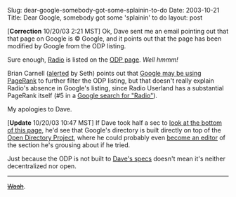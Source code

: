 Slug: dear-google-somebody-got-some-splainin-to-do
Date: 2003-10-21
Title: Dear Google, somebody got some 'splainin' to do
layout: post

[<b>Correction</b> 10/20/03 2:21 MST] Ok, Dave sent me an email pointing out that that page on Google is &copy; Google, and it points out that the page has been modified by Google from the ODP listing.

Sure enough, <a href="http://radio.userland.com">Radio</a> is listed on the <a href="http://dmoz.org/Computers/Internet/On_the_Web/Weblogs/Tools/Publishers/">ODP page</a>. <i>Well hmmm!</i>

Brian Carnell (<a href="http://brian.carnell.com/4734">alerted</a> by Seth) points out that <a href="http://brian.carnell.com/articles/2003/10/000017.html">Google may be using PageRank</a> to further filter the ODP listing, but that doesn&#39;t really explain Radio&#39;s absence in Google&#39;s listing, since Radio Userland has a substantial PageRank itself (#5 in a <a href="http://www.google.com/search?q=radio&amp;ie=UTF-8&amp;oe=UTF-8">Google search for &quot;Radio&quot;</a>).

My apologies to Dave.

[<b>Update</b> 10/20/03 10:47 MST] If Dave took half a sec to <a href="http://directory.google.com/Top/Computers/Internet/On_the_Web/Weblogs/Tools/Publishers/">look at the bottom of this page</a>, he&#39;d see that Google&#39;s directory is built directly on top of the <a href="http://dmoz.org/about.html">Open Directory Project</a>, where he could probably even <a href="http://dmoz.org/cgi-bin/apply.cgi?where=Computers/Internet/On_the_Web/Weblogs/Tools/Publishers">become an editor</a> of the section he&#39;s grousing about if he tried.

Just because the ODP is not built to <a href="http://scriptingnews.userland.com/2003/10/20#howToDecentralizeDirectories">Dave&#39;s specs</a> doesn&#39;t mean it&#39;s neither decentralized nor open.
<hr noshade="noshade" size="1" />
<strike><a href="http://scriptingnews.userland.com/2003/10/20#When:8:27:50AM">Waah</a></strike>.
